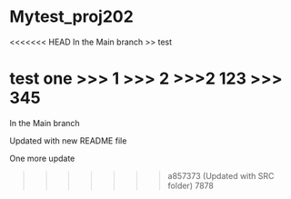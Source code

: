 # Mytest_proj202

<<<<<<< HEAD
In the Main branch >> test

test one >>> 1 >>> 2 >>>2
123 >>> 345
=======
In the Main branch

Updated with new README file 

One more update
>>>>>>> a857373 (Updated with SRC folder)
>>>>>>> 7878
